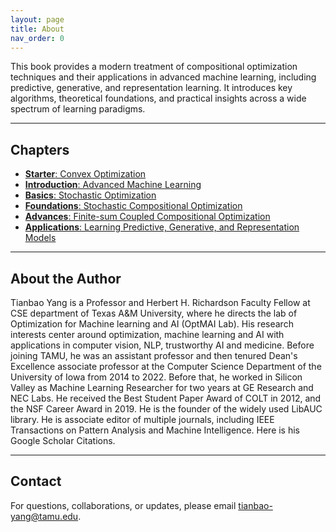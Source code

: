 ```yaml
---
layout: page
title: About
nav_order: 0
---
```


This book provides a modern treatment of compositional optimization techniques and their applications in advanced machine learning, including predictive, generative, and representation learning. It introduces key algorithms, theoretical foundations, and practical insights across a wide spectrum of learning paradigms.

---

## Chapters

- [**Starter**: Convex Optimization](chapter1.md)  
- [**Introduction**: Advanced Machine Learning](chapter2.md)  
- [**Basics**: Stochastic Optimization](chapter3.md)   
- [**Foundations**: Stochastic Compositional Optimization](chapter4.md)    
- [**Advances**: Finite-sum Coupled Compositional Optimization](chapter5.md)   
- [**Applications**: Learning Predictive, Generative, and Representation Models](chapter6.md)   

---

## About the Author

Tianbao Yang is a Professor and Herbert H. Richardson Faculty Fellow at CSE department of Texas A&M University, where he directs the lab of Optimization for Machine learning and AI (OptMAI Lab). His research interests center around optimization, machine learning and AI with applications in computer vision, NLP, trustworthy AI and medicine. Before joining TAMU, he was an assistant professor and then tenured Dean's Excellence associate professor at the Computer Science Department of the University of Iowa from 2014 to 2022. Before that, he worked in Silicon Valley as Machine Learning Researcher for two years at GE Research and NEC Labs. He received the Best Student Paper Award of COLT in 2012, and the NSF Career Award in 2019. He is the founder of the widely used LibAUC library. He is associate editor of multiple journals, including IEEE Transactions on Pattern Analysis and Machine Intelligence. Here is his Google Scholar Citations. 

---

## Contact

For questions, collaborations, or updates, please email [tianbao-yang@tamu.edu](mailto:tianbao-yang@tamu.edu).


